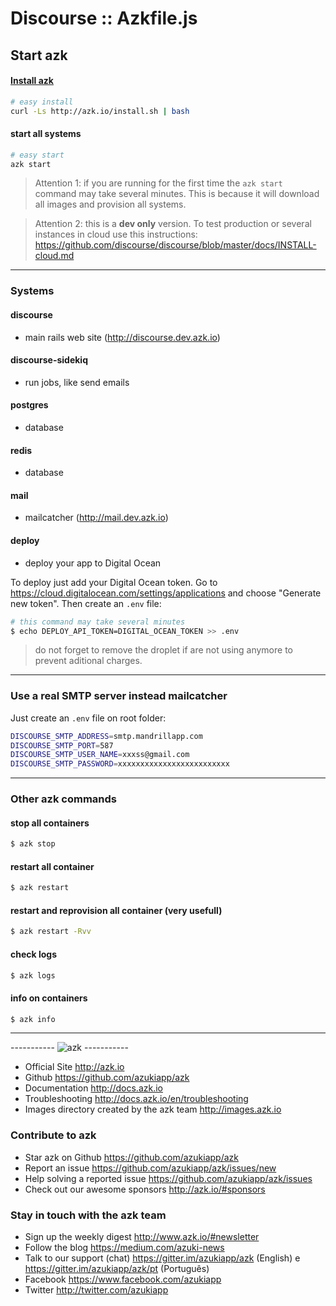 # Discourse :: Azkfile.js

## Start azk

#### [Install azk](http://docs.azk.io/en/installation/README.html)

```sh
# easy install
curl -Ls http://azk.io/install.sh | bash
```

#### start all systems

```sh
# easy start
azk start
```

> Attention 1: if you are running for the first time the `azk start` command may take several minutes. This is because it will download all images and provision all systems.

> Attention 2: this is a **dev only** version. To test production or several instances in cloud use this instructions: https://github.com/discourse/discourse/blob/master/docs/INSTALL-cloud.md

--------------------

### Systems

#### discourse

- main rails web site (http://discourse.dev.azk.io)

#### discourse-sidekiq

- run jobs, like send emails

#### postgres

- database

#### redis

- database

#### mail

- mailcatcher (http://mail.dev.azk.io)

#### deploy

- deploy your app to Digital Ocean

To deploy just add your Digital Ocean token.
Go to https://cloud.digitalocean.com/settings/applications and choose "Generate new token". Then create an `.env` file:

```sh
# this command may take several minutes
$ echo DEPLOY_API_TOKEN=DIGITAL_OCEAN_TOKEN >> .env
```

> do not forget to remove the droplet if are not using anymore to prevent aditional charges.

--------------------

### Use a real SMTP server instead mailcatcher

Just create an `.env` file on root folder:

```sh
DISCOURSE_SMTP_ADDRESS=smtp.mandrillapp.com
DISCOURSE_SMTP_PORT=587
DISCOURSE_SMTP_USER_NAME=xxxss@gmail.com
DISCOURSE_SMTP_PASSWORD=xxxxxxxxxxxxxxxxxxxxxxxxx
```

--------------------

### Other azk commands

#### stop all containers

```sh
$ azk stop
```

#### restart all container

```sh
$ azk restart
```

#### restart and reprovision all container (very usefull)

```sh
$ azk restart -Rvv
```

#### check logs

```sh
$ azk logs
```

#### info on containers

```sh
$ azk info
```

--------------------

----------- ![azk](http://www.azk.io/assets/images/logo-azk-v2.png "azk") -----------

- Official Site
  http://azk.io
- Github
  https://github.com/azukiapp/azk
- Documentation
  http://docs.azk.io
- Troubleshooting
  http://docs.azk.io/en/troubleshooting
- Images directory created by the azk team
  http://images.azk.io

### Contribute to azk

- Star azk on Github
  https://github.com/azukiapp/azk
- Report an issue
  https://github.com/azukiapp/azk/issues/new
- Help solving a reported issue
  https://github.com/azukiapp/azk/issues
- Check out our awesome sponsors
  http://azk.io/#sponsors

### Stay in touch with the azk team

- Sign up the weekly digest
  http://www.azk.io/#newsletter
- Follow the blog
  https://medium.com/azuki-news
- Talk to our support (chat)
  https://gitter.im/azukiapp/azk (English) e https://gitter.im/azukiapp/azk/pt (Português)
- Facebook
  https://www.facebook.com/azukiapp
- Twitter
  http://twitter.com/azukiapp
